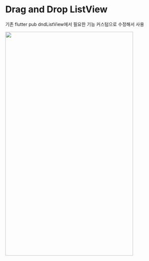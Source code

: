 # Drag and Drop ListView

기존 flutter pub dndListView에서 필요한 기능 커스텀으로 수정해서 사용

<img src="https://user-images.githubusercontent.com/78334483/107336219-321d0e80-6afc-11eb-9107-c71fc1bd73b6.gif"  width="400" height="700">
